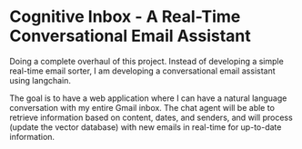 # Cognitive Inbox - A Real-Time Conversational Email Assistant

Doing a complete overhaul of this project. Instead of developing a simple real-time email sorter, 
I am developing a conversational email assistant using langchain.

The goal is to have a web application where I can have a natural language conversation with my entire Gmail inbox. 
The chat agent will be able to retrieve information based on content, dates, and senders, 
and will process (update the vector database) with new emails in real-time for up-to-date information.